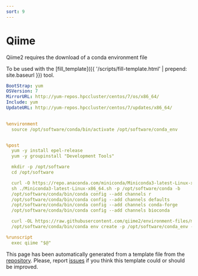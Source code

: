 ```yaml
---
sort: 9
---
```

# Qiime

 Qiime2 requires the download of a conda environment file

To be used with the [fill_template]({{ '/scripts/fill-template.html' | prepend: site.baseurl }}) tool.

```yaml
BootStrap: yum
OSVersion: 7
MirrorURL: http://yum-repos.hpccluster/centos/7/os/x86_64/
Include: yum
UpdateURL: http://yum-repos.hpccluster/centos/7/updates/x86_64/

    
%environment
  source /opt/software/conda/bin/activate /opt/software/conda_env


%post
  yum -y install epel-release
  yum -y groupinstall "Development Tools"

  mkdir -p /opt/software
  cd /opt/software

  curl -O https://repo.anaconda.com/miniconda/Miniconda3-latest-Linux-x86_64.sh
  sh ./Miniconda3-latest-Linux-x86_64.sh -p /opt/software/conda -b
  /opt/software/conda/bin/conda config --add channels r
  /opt/software/conda/bin/conda config --add channels defaults
  /opt/software/conda/bin/conda config --add channels conda-forge
  /opt/software/conda/bin/conda config --add channels bioconda

  curl -OL https://raw.githubusercontent.com/qiime2/environment-files/master/{version}/release/qiime2-{version}-py36-linux-conda.yml
  /opt/software/conda/bin/conda env create -p /opt/software/conda_env -f /opt/software/qiime2-{version}-py36-linux-conda.yml

%runscript
  exec qiime "$@"

```

This page has been automatically generated from a template file from the [repository](https://github.com/telatin/singularities).
Please, report [issues](https://github.com/telatin/singularities/issues) if you think this template could or should be improved.
